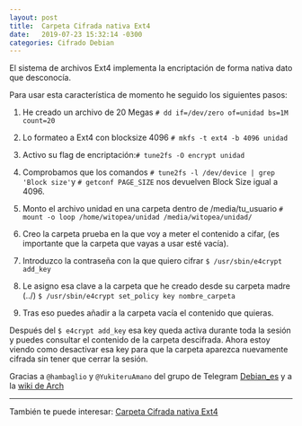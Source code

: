 ```yaml
---
layout: post
title:  Carpeta Cifrada nativa Ext4
date:   2019-07-23 15:32:14 -0300
categories: Cifrado Debian
---
```


El sistema de archivos Ext4 implementa la encriptación de forma nativa dato que desconocía.

Para usar esta característica de momento he seguido los siguientes pasos:

1. He creado un archivo de 20 Megas
`# dd if=/dev/zero of=unidad bs=1M count=20`

2. Lo formateo a Ext4 con blocksize 4096
`# mkfs -t ext4 -b 4096 unidad`

3. Activo su flag de encriptación:`# tune2fs -O encrypt unidad`
4. Comprobamos que los comandos `# tune2fs -l /dev/device | grep 'Block size'`y `# getconf PAGE_SIZE` nos devuelven Block Size igual a 4096.
5. Monto el archivo unidad en una carpeta dentro de /media/tu_usuario
`# mount -o loop /home/witopea/unidad /media/witopea/unidad/`

6. Creo la carpeta prueba en la que voy a meter el contenido a cifar,
(es importante que la carpeta que vayas a usar esté vacía).

7. Introduzco la contraseña con la que quiero cifrar
`$ /usr/sbin/e4crypt add_key`

8. Le asigno esa clave a la carpeta que he creado desde su carpeta madre (../)
`$ /usr/sbin/e4crypt set_policy key nombre_carpeta`

9. Tras eso puedes añadir a la carpeta vacía el contenido que quieras.

Después del `$ e4crypt add_key` esa key queda activa durante toda la sesión y puedes consultar el contenido de la carpeta descifrada.
Ahora estoy viendo como desactivar esa key para que la carpeta aparezca nuevamente cifrada sin tener que cerrar la sesión.

Gracias a `@hambaglio` y `@YukiteruAmano` del grupo de Telegram [Debian_es](https://tgram.io/es/group/502/Debian_es) y a la [wiki de Arch](https://wiki.archlinux.org/index.php/Ext4#Using_file-based_encryption)

___

También te puede interesar: [Carpeta Cifrada nativa Ext4](https://witopea.github.io/cifrar-con-gpg-zip/)